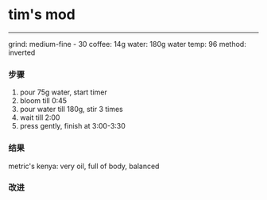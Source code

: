 # tim's mod
---

grind: medium-fine - 30
coffee: 14g
water: 180g
water temp: 96
method: inverted


### 步骤
1. pour 75g water, start timer
2. bloom till 0:45
3. pour water till 180g, stir 3 times
4. wait till 2:00
5. press gently, finish at 3:00-3:30

### 结果
metric's kenya:
very oil, full of body, balanced


### 改进